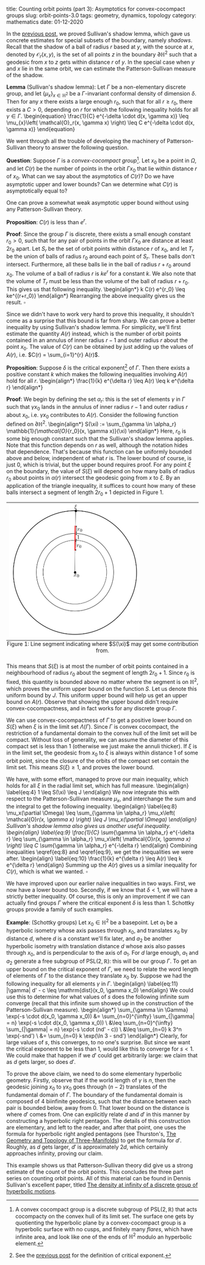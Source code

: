 title: Counting orbit points (part 3): Asymptotics for convex-cocompact groups
slug: orbit-points-3.0
tags: geometry, dynamics, topology
category: mathematics
date: 01-12-2020

In the [previous post]({filename}/math/counting-orbit-points-2.md), we proved Sullivan's shadow lemma, which gave
us concrete estimates for special subsets of the boundary, namely *shadows*. Recall that the shadow of a ball of
radius $r$ based at $y$, with the source at $x$, denoted by $\mathcal{O}_r(x, y)$, is the set of all points $z$
in the boundary $\partial \mathbb{H}^2$ such that a geodesic from $x$ to $z$ gets within distance $r$ of $y$. In the
special case when $y$ and $x$ lie in the same orbit, we can estimate the Patterson-Sullivan measure of the shadow.

**Lemma** (Sullivan's shadow lemma):  Let $\Gamma$ be a non-elementary discrete group, and let $\{\mu_x\}_{x \in \mathbb{H}^2}$ be a $\Gamma$-invariant conformal density of
  dimension $\delta$. Then for any $x$ there exists a large enough $r_0$, such that for all
  $r \geq r_0$, there exists a $C > 0$, depending on $r$ for which the following inequality holds
  for all $\gamma \in \Gamma$.
  \begin{equation}
	\frac{1}{C} e^{-\delta \cdot d(x, \gamma x)} \leq \mu_{x}\left( \mathcal{O}_r(x, \gamma x) \right) \leq  C e^{-\delta \cdot d(x, \gamma x)}
 \end{equation}

We went through all the trouble of developing the machinery of Patterson-Sullivan theory to answer the following
question.

**Question**: Suppose $\Gamma$ is a *convex-cocompact group*[^1].  Let $x_0$ be a point in $\Omega$, and let
  $C(r)$ be the number of points in the orbit $\Gamma x_0$ that lie within distance $r$ of $x_0$. What can we
  say about the asymptotics of $C(r)$? Do we have asymptotic upper and lower bounds? Can we determine what
  $C(r)$ is asymptotically equal to?

One can prove a somewhat weak asymptotic upper bound without using any Patterson-Sullivan theory.

**Proposition**: $C(r)$ is less than $e^r$.

**Proof**: Since the group $\Gamma$ is discrete, there exists a small enough constant $r_0 > 0$, such that for
  any pair of points in the orbit $\Gamma x_0$ are distance at least $2r_0$ apart. Let $S_r$ be the set of
  orbit points within distance $r$ of $x_0$, and let $T_r$ be the union of balls of radius $r_0$ around each
  point of $S_r$.  These balls don't intersect. Furthermore, all these balls lie in the ball of radius $r+
  r_0$ around $x_0$.  The volume of a ball of radius $r$ is $ke^{r}$ for a constant $k$. We also note
  that the volume of $T_r$ must be less than the volume of the ball of radius $r+r_0$. This gives us that
  following inequality.
  \begin{align*}
  k C(r) e^{r_0} \leq ke^{(r+r_0)}
  \end{align*}
  Rearranging the above inequality gives us the result. $\square$

Since we didn't have to work very hard to prove this inequality, it shouldn't come as a surprise
that this bound is far from sharp. We can prove a better inequality by using Sullivan's shadow lemma.
For simplicity, we'll first estimate the quantity $A(r)$ instead, which is
the number of orbit points contained in an annulus of inner radius $r-1$ and outer radius $r$ about
the point $x_0$. The value of $C(r)$ can be obtained by just adding up the values of $A(r)$,
i.e. $C(r) = \sum_{i=1}^{r} A(r)$.

**Proposition**: Suppose $\delta$ is the critical exponent[^2] of $\Gamma$. Then there exists a positive constant
$k$ which makes the following inequalities involving $A(r)$ hold for all $r$.
\begin{align*}
	\frac{1}{k} e^{\delta r} \leq A(r) \leq k e^{\delta r}
\end{align*}

**Proof**: We begin by defining the set $\alpha_r$: this is the set of elements $\gamma$ in $\Gamma$ such
  that $\gamma x_0$ lands in the annulus of inner radius $r-1$ and outer radius $r$ about $x_0$,
  i.e. $\gamma x_0$ contributes to $A(r)$.  Consider the following function defined on
  $\partial \mathbb{H}^2$.
  \begin{align*}
	S(\xi) := \sum_{\gamma \in \alpha_r} \mathbb{1}_{\mathcal{O}_{r_0}(x, \gamma x)}(\xi)
  \end{align*}
  Here, $r_0$ is some big enough constant such that the Sullivan's shadow lemma applies. Note that
  this function depends on $r$ as well, although the notation hides that dependence. That's because
  this function can be uniformly bounded above and below, independent of what $r$ is. The lower
  bound of course, is just $0$, which is trivial, but the upper bound requires proof. For any point
  $\xi$ on the boundary, the value of $S(\xi)$ will depend on how many balls of radius $r_0$ about
  points in $\alpha(r)$ intersect the geodesic going from $x$ to $\xi$. By an application of the
  triangle inequality, it suffices to count how many of these balls intersect a segment of length
  $2r_0 + 1$ depicted in Figure 1.
  <table class="image">
<caption align="bottom">Figure 1: Line segment indicating where $S(\xi)$ may get some contribution from.</caption>
<tr><td><img src="../images/orbit-points-3/fig1.png" width="70%" height="auto" class="center"/></td></tr>
</table>

  This means that $S(\xi)$ is at most the number of orbit points contained in a neighbourhood of radius $r_0$
  about the segment of length $2r_0 + 1$. Since $r_0$ is fixed, this quantity is bounded above no matter where
  the segment is on $\mathbb{H}^2$, which proves the uniform upper bound on the function $S$. Let us denote this
  uniform bound by $J$. This uniform upper bound will help us get an upper bound on $A(r)$. Observe that
  showing the upper bound didn't require convex-cocompactness, and in fact works for any discrete group
  $\Gamma$.

  We can use convex-cocompactness of $\Gamma$ to get a positive lower bound on $S(\xi)$ when $\xi$ is in the limit
  set $\Lambda(\Gamma)$. Since $\Gamma$ is convex cocompact, the restriction of a fundamental domain to the convex
  hull of the limit set will be compact. Without loss of generality, we can assume the diameter of this compact
  set is less than $1$ (otherwise we just make the annuli thicker). If $\xi$ is in the limit set, the geodesic
  from $x_0$ to $\xi$ is always within distance $1$ of some orbit point, since the closure of the orbits
  of the compact set contain the limit set. This means $S(\xi) \geq 1$, and proves the lower bound.

  We have, with some effort, managed to prove our main inequality, which holds for all $\xi$ in the
  radial limit set, which has full measure.
  \begin{align}
	\label{eq:4}
	1 \leq S(\xi) \leq J
  \end{align}
  We now integrate this with respect to the Patterson-Sullivan measure $\mu_x$, and interchange the
  sum and the integral to get the following inequality.
  \begin{align}
	\label{eq:8}
	\mu_x(\partial \Omega) \leq \sum_{\gamma \in \alpha_r} \mu_x\left( \mathcal{O}_r(x, \gamma x) \right) \leq J \mu_x(\partial \Omega)
  \end{align}
  Sullivan's shadow lemma also gives us another useful inequality.
  \begin{align}
	\label{eq:9}
	\frac{1}{C} \sum_{\gamma \in \alpha_r} e^{-\delta r} \leq \sum_{\gamma \in \alpha_r} \mu_x\left( \mathcal{O}_r(x, \gamma x) \right) \leq C \sum_{\gamma \in \alpha_r} e^{-\delta r}
  \end{align}
  Combining inequalities \eqref{eq:8} and \eqref{eq:9}, we get the inequalities we were after.
  \begin{align}
	\label{eq:10}
	\frac{1}{k} e^{\delta r} \leq A(r) \leq k e^{\delta r}
  \end{align}
  Summing up the $A(r)$ gives us a similar inequality for $C(r)$, which is what we wanted. $\square$

We have improved upon our earlier naïve inequalities in two ways. First, we now have a lower bound
too. Secondly, if we know that $\delta < 1$, we will have a strictly better inequality. Of course,
this is only an improvement if we can actually find groups $\Gamma$ where the critical exponent
$\delta$ is less than $1$. Schottky groups provide a family of such examples.

**Example**: (Schottky groups) Let $x_0 \in \mathbb{H}^2$ be a basepoint. Let $a_1$ be a hyperbolic isometry whose axis passes through
  $x_0$, and translates $x_0$ by distance $d$, where $d$ is a constant we'll fix later, and $a_2$ be
  another hyperbolic isometry with translation distance $d$ whose axis also passes through $x_0$,
  and is perpendicular to the axis of $a_1$. For $d$ large enough, $a_1$ and $a_2$ generate a free
  subgroup of $\mathrm{PSL}(2, \mathbb{R})$: this will be our group $\Gamma$. To get an upper bound on the
  critical exponent of $\Gamma$, we need to relate the word length of elements of $\Gamma$ to the
  distance they translate $x_0$ by. Suppose we had the following inequality for all elements
  $\gamma$ in $\Gamma$.
  \begin{align}
	\label{eq:11}
	|\gamma| d' - c \leq \mathrm{dist}(x_0, \gamma x_0)
  \end{align}
  We could use this to determine for what values of $s$ does the following infinite sum converge
  (recall that this infinite sum showed up in the construction of the Patterson-Sullivan measure).
  \begin{align*}
	\sum_{\gamma \in \Gamma} \exp(-s \cdot d(x_0, \gamma x_0))
	&= \sum_{n=0}^{\infty} \sum_{|\gamma| = n} \exp(-s \cdot d(x_0, \gamma x_0)) \\
	&\leq \sum_{n=0}^{\infty} \sum_{|\gamma| = n} \exp(-s \cdot (nd' - c)) \\
	&\leq \sum_{n=0} k 3^n \exp(-snd') \\
	&= \sum_{n=0} k \exp(\ln 3 - snd')
  \end{align*}
  Clearly, for large values of $s$, this converges, to no one's surprise. But since we want the
  critical exponent to be less than $1$, would like this to converge for $s < 1$. We could make that
  happen if we $d'$ could get arbitrarily large: we claim that as $d$ gets larger, so does $d'$.

  To prove the above claim, we need to do some elementary hyperbolic geometry. Firstly, observe that
  if the world length of $\gamma$ is $n$, then the geodesic joining $x_0$ to $\gamma x_0$ goes
  through $(n-2)$ translates of the fundamental domain of $\Gamma$. The boundary of the fundamental
  domain is composed of $4$ biinfinite geodesics, such that the distance between each pair is
  bounded below, away from $0$. That lower bound on the distance is where $d'$ comes from. One can
  explicitly relate $d$ and $d'$ in this manner by constructing a hyperbolic right pentagon. The details
  of this construction are elementary, and left to the reader, and after that point, one uses the formula for
  hyperbolic right angled pentagons (see Thurston's, [The Geometry and Topology of Three-Manifolds](http://library.msri.org/books/gt3m/PDF/Thurston-gt3m.pdf)) to get the formula for $d'$. Roughly,
  as $d$ gets larger, $d'$ is approximately $2d$, which certainly approaches infinity, proving our claim.

  This example shows us that Patterson-Sullivan theory did give us a strong estimate of the count of the orbit
  points. This concludes the three part series on counting orbit points. All of this material can be found in
  Dennis Sullivan's excellent paper, titled [The density at infinity of a discrete group of hyperbolic motions](http://www.numdam.org/article/PMIHES_1979__50__171_0.pdf).

[^1]: A convex cocompact group is a discrete subgroup of $\mathrm{PSL}(2, \mathbb{R})$ that acts cocompacty on
the convex hull of its limit set. The surface one gets by quotienting the hyperbolic plane by a
convex-cocompact group is a hyperbolic surface with no cusps, and finitely many *flares*, which have infinite
area, and look like one of the ends of $\mathbb{H}^2$ modulo an hyperbolic element.

[^2]: See the [previous post]({filename}/math/counting-orbit-points-3.md) for the definition of critical exponent.
